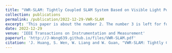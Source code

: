 ```yaml
---
title: "VWR-SLAM: Tightly Coupled SLAM System Based on Visible Light Positioning Landmark, Wheel Odometer, and RGB-D Camera"
collection: publications
permalink: /publication/2022-12-29-VWR-SLAM
excerpt: 'This paper is about the number 2. The number 3 is left for future work.'
date: 2022-12-29
venue: 'IEEE Transactions on Instrumentation and Measurement'
paperurl: 'http://J-Wong639.github.io/files/VWR-SLAM.pdf'
citation: 'J. Huang, S. Wen, W. Liang and W. Guan, "VWR-SLAM: Tightly Coupled SLAM System Based on Visible Light Positioning Landmark, Wheel Odometer, and RGB-D Camera," in IEEE Transactions on Instrumentation and Measurement, vol. 72, pp. 1-12, 2023, Art no. 5002812, doi: 10.1109/TIM.2022.3231332.'
---
```



